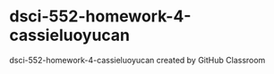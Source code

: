 # dsci-552-homework-4-cassieluoyucan
dsci-552-homework-4-cassieluoyucan created by GitHub Classroom
